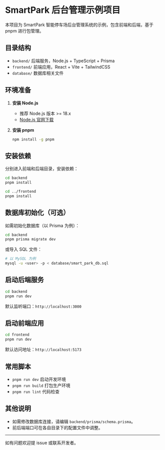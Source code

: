 # SmartPark 后台管理示例项目

本项目为 SmartPark 智能停车场后台管理系统的示例，包含前端和后端，基于 pnpm 进行包管理。

## 目录结构

- `backend/` 后端服务，Node.js + TypeScript + Prisma
- `frontend/` 前端应用，React + Vite + TailwindCSS
- `database/` 数据库相关文件

## 环境准备

1. **安装 Node.js**
   - 推荐 Node.js 版本 >= 18.x
   - [Node.js 官网下载](https://nodejs.org/)

2. **安装 pnpm**
   
   ```sh
   npm install -g pnpm
   ```

## 安装依赖

分别进入前端和后端目录，安装依赖：

```sh
cd backend
pnpm install

cd ../frontend
pnpm install
```

## 数据库初始化（可选）

如需初始化数据库（以 Prisma 为例）：

```sh
cd backend
pnpm prisma migrate dev
```

或导入 SQL 文件：

```sh
# 以 MySQL 为例
mysql -u <user> -p < database/smart_park_db.sql
```

## 启动后端服务

```sh
cd backend
pnpm run dev
```

默认监听端口：`http://localhost:3000`

## 启动前端应用

```sh
cd frontend
pnpm run dev
```

默认访问地址：`http://localhost:5173`

## 常用脚本

- `pnpm run dev`  启动开发环境
- `pnpm run build`  打包生产环境
- `pnpm run lint`  代码检查

## 其他说明

- 如需修改数据库连接，请编辑 `backend/prisma/schema.prisma`。
- 前后端端口可在各自目录下的配置文件中调整。

---

如有问题欢迎提 issue 或联系开发者。
